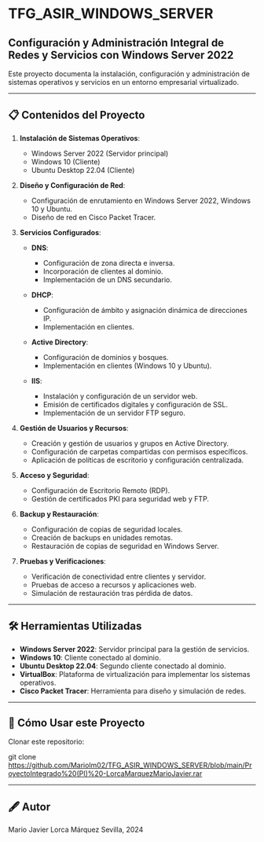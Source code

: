 # TFG_ASIR_WINDOWS_SERVER

## Configuración y Administración Integral de Redes y Servicios con Windows Server 2022

Este proyecto documenta la instalación, configuración y administración de sistemas operativos y servicios en un entorno empresarial virtualizado.

---

## 📋 Contenidos del Proyecto

1. **Instalación de Sistemas Operativos**:
   - Windows Server 2022 (Servidor principal)
   - Windows 10 (Cliente)
   - Ubuntu Desktop 22.04 (Cliente)

2. **Diseño y Configuración de Red**:
   - Configuración de enrutamiento en Windows Server 2022, Windows 10 y Ubuntu.
   - Diseño de red en Cisco Packet Tracer.

3. **Servicios Configurados**:

   - **DNS**:
     - Configuración de zona directa e inversa.
     - Incorporación de clientes al dominio.
     - Implementación de un DNS secundario.

   - **DHCP**:
     - Configuración de ámbito y asignación dinámica de direcciones IP.
     - Implementación en clientes.

   - **Active Directory**:
     - Configuración de dominios y bosques.
     - Implementación en clientes (Windows 10 y Ubuntu).

   - **IIS**:
     - Instalación y configuración de un servidor web.
     - Emisión de certificados digitales y configuración de SSL.
     - Implementación de un servidor FTP seguro.

4. **Gestión de Usuarios y Recursos**:
   - Creación y gestión de usuarios y grupos en Active Directory.
   - Configuración de carpetas compartidas con permisos específicos.
   - Aplicación de políticas de escritorio y configuración centralizada.

5. **Acceso y Seguridad**:
   - Configuración de Escritorio Remoto (RDP).
   - Gestión de certificados PKI para seguridad web y FTP.

6. **Backup y Restauración**:
   - Configuración de copias de seguridad locales.
   - Creación de backups en unidades remotas.
   - Restauración de copias de seguridad en Windows Server.

7. **Pruebas y Verificaciones**:
   - Verificación de conectividad entre clientes y servidor.
   - Pruebas de acceso a recursos y aplicaciones web.
   - Simulación de restauración tras pérdida de datos.

---

## 🛠️ Herramientas Utilizadas

- **Windows Server 2022**: Servidor principal para la gestión de servicios.
- **Windows 10**: Cliente conectado al dominio.
- **Ubuntu Desktop 22.04**: Segundo cliente conectado al dominio.
- **VirtualBox**: Plataforma de virtualización para implementar los sistemas operativos.
- **Cisco Packet Tracer**: Herramienta para diseño y simulación de redes.

---

## 🚀 Cómo Usar este Proyecto

Clonar este repositorio:

git clone https://github.com/Mariolm02/TFG_ASIR_WINDOWS_SERVER/blob/main/ProyectoIntegrado%20(PI)%20-LorcaMarquezMarioJavier.rar

---

## 🖋️ Autor
Mario Javier Lorca Márquez
Sevilla, 2024

